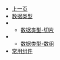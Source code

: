 * [上一页](/article/_sidebar.md)
* [数据类型](#)
* * [数据类型-切片](article/golang/article_1.md)
* * [数据类型-数组](article/golang/article_2.md)
* [常用组件](#)

